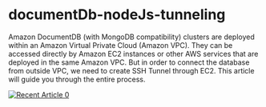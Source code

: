 # documentDb-nodeJs-tunneling
Amazon DocumentDB (with MongoDB compatibility) clusters are deployed within an Amazon Virtual Private Cloud (Amazon VPC). They can be accessed directly by Amazon EC2 instances or other AWS services that are deployed in the same Amazon VPC. But in order to connect the database from outside VPC, we need to create SSH Tunnel through EC2. This article will guide you through the entire process.


<a target="_blank" href="https://github-readme-medium-recent-article.vercel.app/medium/@sainijagjit/0"><img src="https://github-readme-medium-recent-article.vercel.app/medium/@sainijagjit/0" alt="Recent Article 0"> 
